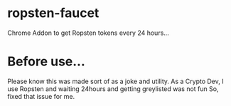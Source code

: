 # ropsten-faucet
Chrome Addon to get Ropsten tokens every 24 hours...

# Before use...
Please know this was made sort of as a joke and utility. As a Crypto Dev, I use Ropsten and waiting 24hours and getting greylisted was not fun
So, fixed that issue for me. 
